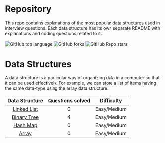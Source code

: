 # Repository
This repo contains explanations of the most popular data structures used in interview questions.
Each data structure has its own separate README with explanations and coding questions related to it.<br><br>
![GitHub top language](https://img.shields.io/github/languages/top/mariarobertap/DataStructures?color=green)
![GitHub forks](https://img.shields.io/github/forks/mariarobertap/DataStructures?style=social)
![GitHub Repo stars](https://img.shields.io/github/stars/mariarobertap/DataStructures?style=social)



# Data Structures
A data structure is a particular way of organizing data in a computer so that it can be used effectively.
For example, we can store a list of items having the same data-type using the array data structure.


| Data Structure | Questions solved |Difficulty |
| :---: | :---: | :---: |
| [Linked List](https://github.com/mariarobertap/DataStructures/tree/main/LinkedList) | 0 | Easy/Medium |
| [Binary Tree](https://github.com/mariarobertap/DataStructures/tree/main/BinaryTree) | 4 | Easy/Medium |
| [Hash Map](https://github.com/mariarobertap/DataStructures/tree/main/HashMap) | 0 | Easy/Medium |
| [Array](https://github.com/mariarobertap/DataStructures/tree/main/Array)| 0 | Easy/Medium|








